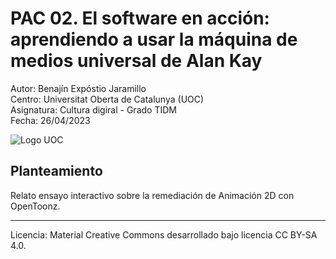 # PAC 02. El software en acción: aprendiendo a usar la máquina de medios universal de Alan Kay



Autor: Benajín Expóstio Jaramillo  
Centro: Universitat Oberta de Catalunya (UOC)  
Asignatura: Cultura digiral - Grado TIDM  
Fecha: 26/04/2023  

![Logo UOC](https://cv.uoc.edu/mc-icons/inici/logoUOC.png)  
  
 
## Planteamiento
Relato ensayo interactivo sobre la remediación de Animación 2D con OpenToonz.





----

Licencia: Material Creative Commons desarrollado bajo licencia CC BY-SA 4.0.
